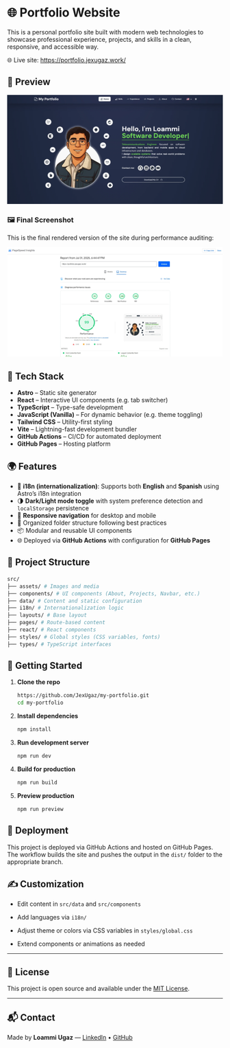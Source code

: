 # 🌐 Portfolio Website

This is a personal portfolio site built with modern web technologies to showcase professional experience, projects, and skills in a clean, responsive, and accessible way.

🌐 Live site: https://portfolio.jexugaz.work/

## 📸 Preview

![Portfolio Banner](public/preview.webp)

### 🖼 Final Screenshot

This is the final rendered version of the site during performance auditing:

![Lighthouse Screenshot](public/lighthouse-preview.webp)

## 🔧 Tech Stack

- **Astro** – Static site generator
- **React** – Interactive UI components (e.g. tab switcher)
- **TypeScript** – Type-safe development
- **JavaScript (Vanilla)** – For dynamic behavior (e.g. theme toggling)
- **Tailwind CSS** – Utility-first styling
- **Vite** – Lightning-fast development bundler
- **GitHub Actions** – CI/CD for automated deployment
- **GitHub Pages** – Hosting platform

## 🌍 Features

- 🔁 **i18n (internationalization)**: Supports both **English** and **Spanish** using Astro’s i18n integration
- 🌗 **Dark/Light mode toggle** with system preference detection and `localStorage` persistence
- 🧭 **Responsive navigation** for desktop and mobile
- 📁 Organized folder structure following best practices
- 📦 Modular and reusable UI components
- 🌐 Deployed via **GitHub Actions** with configuration for **GitHub Pages**

## 📁 Project Structure

```bash
src/
├── assets/ # Images and media
├── components/ # UI components (About, Projects, Navbar, etc.)
├── data/ # Content and static configuration
├── i18n/ # Internationalization logic
├── layouts/ # Base layout
├── pages/ # Route-based content
├── react/ # React components
├── styles/ # Global styles (CSS variables, fonts)
├── types/ # TypeScript interfaces
```

## 🚀 Getting Started

1. **Clone the repo**

   ```bash
   https://github.com/JexUgaz/my-portfolio.git
   cd my-portfolio
   ```

2. **Install dependencies**

   ```bash
   npm install
   ```

3. **Run development server**

   ```bash
   npm run dev
   ```

4. **Build for production**

   ```bash
   npm run build
   ```

5. **Preview production**

   ```bash
   npm run preview
   ```

## 🚚 Deployment

This project is deployed via GitHub Actions and hosted on GitHub Pages. The workflow builds the site and pushes the output in the `dist/` folder to the appropriate branch.

## ✍️ Customization

- Edit content in `src/data` and `src/components`

- Add languages via `i18n/`

- Adjust theme or colors via CSS variables in `styles/global.css`

- Extend components or animations as needed

---

## 📄 License

This project is open source and available under the [MIT License](LICENSE).

---

## 📬 Contact

Made by **Loammi Ugaz** — [LinkedIn](https://www.linkedin.com/in/lugazmlink/) • [GitHub](https://github.com/JexUgaz/)
